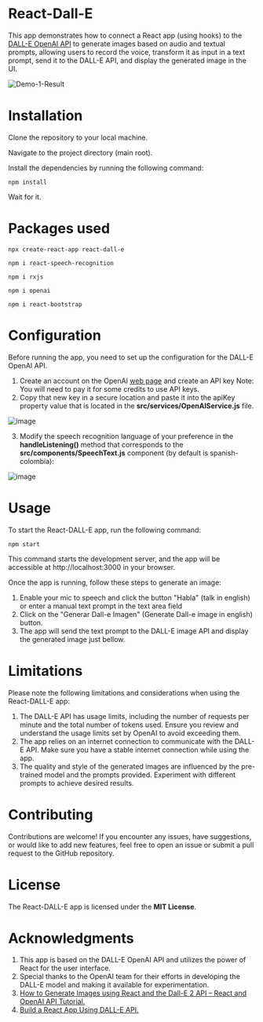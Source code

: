 # React-Dall-E

This app demonstrates how to connect a React app (using hooks) to the [DALL-E OpenAI API](https://platform.openai.com/docs/guides/images/introduction) to generate images based on audio and textual prompts,  allowing users to record the voice, transform it as input in a text prompt, send it to the DALL-E API, and display the generated image in the UI.

![Demo-1-Result](https://github.com/milocko07/react-dall-e/assets/37205551/c99a5349-a78e-4acd-b515-29f1bca7db4e)

# Installation

Clone the repository to your local machine.

Navigate to the project directory (main root).

Install the dependencies by running the following command:

```console
npm install
```
Wait for it.

# Packages used

```console
npx create-react-app react-dall-e
```
```console
npm i react-speech-recognition
```
```console
npm i rxjs
```
```console
npm i openai
```
```console
npm i react-bootstrap
```

# Configuration

Before running the app, you need to set up the configuration for the DALL-E OpenAI API.

1. Create an account on the OpenAI [web page](https://platform.openai.com/) and create an API key
   Note: You will need to pay it for some credits to use API keys.
2. Copy that new key in a secure location and paste it into the apiKey property value that is located in the **src/services/OpenAIService.js** file.

![image](https://github.com/milocko07/react-dall-e/assets/37205551/d93b9287-64dd-45cc-ac7e-2cc287d0a8a6)

3. Modify the speech recognition language of your preference in the **handleListening()** method that corresponds to the **src/components/SpeechText.js** component (by default is spanish-colombia):

![image](https://github.com/milocko07/react-speech-dall-e/assets/37205551/85b9a1cf-3426-4c4a-9b0b-1f3ee4752795)
   

# Usage

To start the React-DALL-E app, run the following command:

```console
npm start
```

This command starts the development server, and the app will be accessible at http://localhost:3000 in your browser.

Once the app is running, follow these steps to generate an image:

1. Enable your mic to speech and click the button "Habla" (talk in english) or enter a manual text prompt in the text area field
2. Click on the "Generar Dall-e Imagen" (Generate Dall-e image in english) button.
3. The app will send the text prompt to the DALL-E image API and display the generated image just bellow.

# Limitations

Please note the following limitations and considerations when using the React-DALL-E app:

1. The DALL-E API has usage limits, including the number of requests per minute and the total number of tokens used. Ensure you review and understand the usage limits set by OpenAI to avoid exceeding them.
2. The app relies on an internet connection to communicate with the DALL-E API. Make sure you have a stable internet connection while using the app.
3. The quality and style of the generated images are influenced by the pre-trained model and the prompts provided. Experiment with different prompts to achieve desired results.

# Contributing

Contributions are welcome! If you encounter any issues, have suggestions, or would like to add new features, feel free to open an issue or submit a pull request to the GitHub repository.

# License

The React-DALL-E app is licensed under the **MIT License**.

# Acknowledgments

1. This app is based on the DALL-E OpenAI API and utilizes the power of React for the user interface.
2. Special thanks to the OpenAI team for their efforts in developing the DALL-E model and making it available for experimentation.
3. [How to Generate Images using React and the Dall-E 2 API – React and OpenAI API Tutorial.](https://www.freecodecamp.org/news/generate-images-using-react-and-dall-e-api-react-and-openai-api-tutorial/)
4. [Build a React App Using DALL-E API.](https://betterprogramming.pub/build-a-react-app-using-dall-e-api-bd15d5d67b31)

